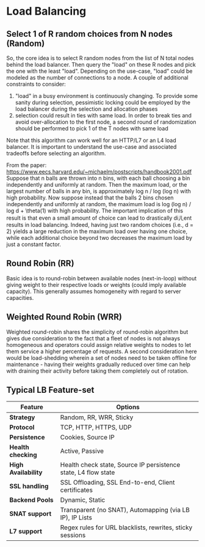 # Load Balancing

## Select 1 of R random choices from N nodes (Random)
So, the core idea is to select R random nodes from the list of N total nodes behind the load balancer. Then query the "load" on these R nodes and pick the one with the least "load". Depending on the use-case, "load" could be modeled as the number of connections to a node. A couple of additional constraints to consider:
1. "load" in a busy environment is continuously changing. To provide some sanity during selection, pessimistic locking could be employed by the load balancer during the selection and allocation phases
2. selection could result in ties with same load. In order to break ties and avoid over-allocation to the first node, a second round of randomization should be performed to pick 1 of the T nodes with same load

Note that this algorithm can work well for an HTTP/L7 or an L4 load balancer. It is important to understand the use-case and associated tradeoffs before selecting an algorithm.

From the paper:
https://www.eecs.harvard.edu/~michaelm/postscripts/handbook2001.pdf
Suppose that n balls are thrown into n bins, with each ball choosing a bin independently and uniformly at random. Then the maximum load, or the largest number of balls in any bin, is approximately log n / log (log n) with high probability. Now suppose instead that the balls 2 bins chosen independently and uniformly at random, the maximum load is log (log n) / log d + \theta(1) with high probability. The important implication of this result is that even a small amount of choice can lead to drastically diㄦent results in load balancing. Indeed, having just two random choices (i.e., d = 2) yields a large reduction in the maximum load over having one choice, while each additional choice beyond two decreases the maximum load by just a constant factor.

## Round Robin (RR)
Basic idea is to round-robin between available nodes (next-in-loop) without giving weight to their respective loads or weights (could imply available capacity). This generally assumes homogeneity with regard to server capacities.

## Weighted Round Robin (WRR)
Weighted round-robin shares the simplicity of round-robin algorithm but gives due consideration to the fact that a fleet of nodes is not always homogeneous and operators could assign relative weights to nodes to let them service a higher percentage of requests. A second consideration here would be load-shedding wherein a set of nodes need to be taken offline for maintenance - having their weights gradually reduced over time can help with draining their activity before taking them completely out of rotation.

## Typical LB Feature-set
| Feature               | Options                                                        |
| --------------------- | -------------------------------------------------------------- |
| **Strategy**          | Random, RR, WRR, Sticky                                        |
| **Protocol**          | TCP, HTTP, HTTPS, UDP                                          |
| **Persistence**       | Cookies, Source IP                                             |
| **Health checking**   | Active, Passive                                                |
| **High Availability** | Health check state, Source IP persistence state, L4 flow state |
| **SSL handling**      | SSL Offloading, SSL End-to-end, Client certificates            |
| **Backend Pools**     | Dynamic, Static                                                |
| **SNAT support**      | Transparent (no SNAT), Automapping (via LB IP), IP Lists       |
| **L7 support**        | Regex rules for URL blacklists, rewrites, sticky sessions      |
